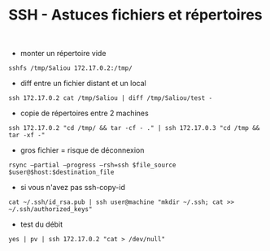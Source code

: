 # SSH - Astuces fichiers et répertoires


<br>

* monter un répertoire vide

```
sshfs /tmp/Saliou 172.17.0.2:/tmp/
```

* diff entre un fichier distant et un local

```
ssh 172.17.0.2 cat /tmp/Saliou | diff /tmp/Saliou/test -
```

* copie de répertoires entre 2 machines

```
ssh 172.17.0.2 "cd /tmp/ && tar -cf - ." | ssh 172.17.0.3 "cd /tmp && tar -xf -"
```

* gros fichier = risque de déconnexion

```
rsync –partial –progress –rsh=ssh $file_source $user@$host:$destination_file
```

* si vous n'avez pas ssh-copy-id

```
cat ~/.ssh/id_rsa.pub | ssh user@machine "mkdir ~/.ssh; cat >> ~/.ssh/authorized_keys"
```

* test du débit

```
yes | pv | ssh 172.17.0.2 "cat > /dev/null"
```
